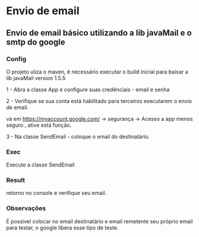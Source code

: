 # Envio de email

##  Envio de email básico utilizando a lib javaMail e o smtp do google

### Config
O projeto uliza o maven, é necessário executar o build inicial para baixar a lib javaMail version 1.5.5

1 - Abra a classe App e configure suas credênciais - email e senha

2 - Verifique se sua conta está habilitado para terceiros executarem o envio de email.

vá em https://myaccount.google.com/ -> segurança -> Acesso a app menos seguro , ative está função.

3 - Na classe SendEmail - coloque o email do destinatário.

### Exec
Execute a classe SendEmail


### Result 
retorno no console e verifique seu email.

### Observações
É possível colocar no email destinatário e email remetente seu próprio email para testar, o google libera esse tipo de teste.
